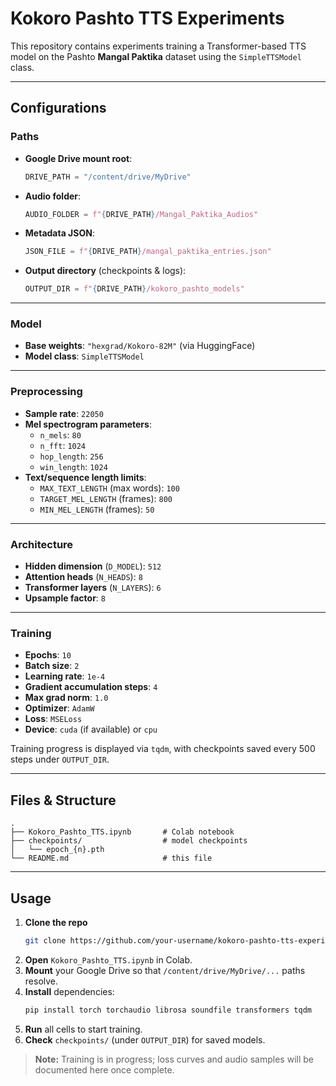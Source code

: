 # Kokoro Pashto TTS Experiments

This repository contains experiments training a Transformer-based TTS model on the Pashto **Mangal Paktika** dataset using the `SimpleTTSModel` class.

---

## Configurations

### Paths
- **Google Drive mount root**:  
  ```python
  DRIVE_PATH = "/content/drive/MyDrive"
  ```
- **Audio folder**:  
  ```python
  AUDIO_FOLDER = f"{DRIVE_PATH}/Mangal_Paktika_Audios"
  ```
- **Metadata JSON**:  
  ```python
  JSON_FILE = f"{DRIVE_PATH}/mangal_paktika_entries.json"
  ```
- **Output directory** (checkpoints & logs):  
  ```python
  OUTPUT_DIR = f"{DRIVE_PATH}/kokoro_pashto_models"
  ```

---

### Model
- **Base weights**: `"hexgrad/Kokoro-82M"` (via HuggingFace)  
- **Model class**: `SimpleTTSModel`

---

### Preprocessing
- **Sample rate**: `22050`  
- **Mel spectrogram parameters**:  
  - `n_mels`: `80`  
  - `n_fft`: `1024`  
  - `hop_length`: `256`  
  - `win_length`: `1024`  
- **Text/sequence length limits**:  
  - `MAX_TEXT_LENGTH` (max words): `100`  
  - `TARGET_MEL_LENGTH` (frames): `800`  
  - `MIN_MEL_LENGTH` (frames): `50`

---

### Architecture
- **Hidden dimension** (`D_MODEL`): `512`  
- **Attention heads** (`N_HEADS`): `8`  
- **Transformer layers** (`N_LAYERS`): `6`  
- **Upsample factor**: `8`

---

### Training
- **Epochs**: `10`  
- **Batch size**: `2`  
- **Learning rate**: `1e-4`  
- **Gradient accumulation steps**: `4`  
- **Max grad norm**: `1.0`  
- **Optimizer**: `AdamW`  
- **Loss**: `MSELoss`  
- **Device**: `cuda` (if available) or `cpu`

Training progress is displayed via `tqdm`, with checkpoints saved every 500 steps under `OUTPUT_DIR`.

---

## Files & Structure

```
.
├── Kokoro_Pashto_TTS.ipynb       # Colab notebook
├── checkpoints/                  # model checkpoints
│   └── epoch_{n}.pth
└── README.md                     # this file
```

---

## Usage

1. **Clone the repo**  
   ```bash
   git clone https://github.com/your-username/kokoro-pashto-tts-experiments.git
   ```
2. **Open** `Kokoro_Pashto_TTS.ipynb` in Colab.  
3. **Mount** your Google Drive so that `/content/drive/MyDrive/...` paths resolve.  
4. **Install** dependencies:  
   ```bash
   pip install torch torchaudio librosa soundfile transformers tqdm
   ```
5. **Run** all cells to start training.  
6. **Check** `checkpoints/` (under `OUTPUT_DIR`) for saved models.

> **Note:** Training is in progress; loss curves and audio samples will be documented here once complete.

